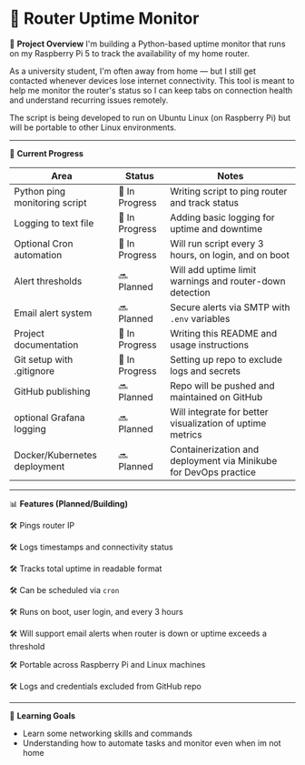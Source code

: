 # 📡 Router Uptime Monitor

📌 **Project Overview** 
I'm building a Python-based uptime monitor that runs on my Raspberry Pi 5 to track the availability of my home router.

As a university student, I'm often away from home — but I still get contacted whenever devices lose internet connectivity. This tool is meant to help me monitor the router's status so I can keep tabs on connection health and understand recurring issues remotely.

The script is being developed to run on Ubuntu Linux (on Raspberry Pi) but will be portable to other Linux environments.

---

🚧 **Current Progress**

| Area                          | Status        | Notes                                                                |
|-------------------------------|---------------|----------------------------------------------------------------------|
| Python ping monitoring script| 🚧 In Progress | Writing script to ping router and track status                       |
| Logging to text file         | 🚧 In Progress | Adding basic logging for uptime and downtime                         |
| Optional Cron automation     | 🚧 In Progress | Will run script every 3 hours, on login, and on boot                 |
| Alert thresholds             | 🔜 Planned     | Will add uptime limit warnings and router-down detection             |
| Email alert system           | 🔜 Planned     | Secure alerts via SMTP with `.env` variables                         |
| Project documentation        | 🚧 In Progress | Writing this README and usage instructions                           |
| Git setup with .gitignore    | 🚧 In Progress | Setting up repo to exclude logs and secrets                          |
| GitHub publishing            | 🔜 Planned     | Repo will be pushed and maintained on GitHub                         |
| optional Grafana logging     | 🔜 Planned     | Will integrate for better visualization of uptime metrics            |
| Docker/Kubernetes deployment | 🔜 Planned     | Containerization and deployment via Minikube for DevOps practice     |

---

📊 **Features (Planned/Building)**

🛠️ Pings router IP
 
🛠️ Logs timestamps and connectivity status 

🛠️ Tracks total uptime in readable format 

🛠️ Can be scheduled via `cron` 

🛠️ Runs on boot, user login, and every 3 hours

🛠️ Will support email alerts when router is down or uptime exceeds a threshold

🛠️ Portable across Raspberry Pi and Linux machines

🛠️ Logs and credentials excluded from GitHub repo

---

🧠 **Learning Goals**

- Learn some networking skills and commands
- Understanding how to automate tasks and monitor even when im not home

